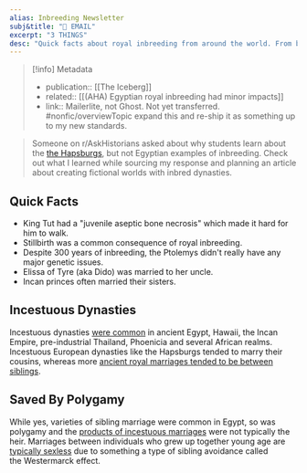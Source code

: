 ```yaml
---
alias: Inbreeding Newsletter
subj&title: "📗 EMAIL"
excerpt: "3 THINGS" 
desc: "Quick facts about royal inbreeding from around the world. From bone necrosis to SOMETHING."
---
```


> [!info] Metadata
> * publication:: [[The Iceberg]]
> * related:: [[(AHA) Egyptian royal inbreeding had minor impacts]]
> * link:: Mailerlite, not Ghost. Not yet transferred. #nonfic/overviewTopic expand this and re-ship it as something up to my new standards.

> Someone on r/AskHistorians asked about why students learn about the [the Hapsburgs](https://www.reddit.com/r/AskHistorians/comments/ht1kue/the_hapsburgs_are_famous_for_their_defects_due_to/), but not Egyptian examples of inbreeding. Check out what I learned while sourcing my response and planning an article about creating fictional worlds with inbred dynasties. 

## Quick Facts

- King Tut had a "juvenile aseptic bone necrosis" which made it hard for him to walk.
- Stillbirth was a common consequence of royal inbreeding. 
- Despite 300 years of inbreeding, the Ptolemys didn't really have any major genetic issues. 
- Elissa of Tyre (aka Dido) was married to her uncle. 
- Incan princes often married their sisters.

## Incestuous Dynasties

Incestuous dynasties [were common](https://www.nationalgeographic.com/magazine/article/tut-dna-dobbs) in ancient Egypt, Hawaii, the Incan Empire, pre-industrial Thailand, Phoenicia and several African realms. Incestuous European dynasties like the Hapsburgs tended to marry their cousins, whereas more [ancient royal marriages tended to be between siblings](https://www.nature.com/articles/hdy201325).

## Saved By Polygamy

While yes, varieties of sibling marriage were common in Egypt, so was polygamy and the [products of incestuous marriages](https://www.jstor.org/stable/644006) were not typically the heir. Marriages between individuals who grew up together young age are [typically sexless](https://academic.oup.com/beheco/article/24/4/842/220309) due to something a type of sibling avoidance called the Westermarck effect. 